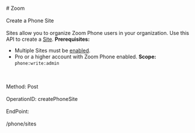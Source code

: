 <br>#     Zoom</br>
<br>Create a Phone Site</br>
<br>Sites allow you to organize Zoom Phone users in your organization. Use this API to create a [Site](https://support.zoom.us/hc/en-us/articles/360020809672).
**Prerequisites:**
* Multiple Sites must be [enabled](https://support.zoom.us/hc/en-us/articles/360020809672-Managing-Multiple-Sites#h_05c88e35-1593-491f-b1a8-b7139a75dc15).
* Pro or a higher account with Zoom Phone enabled.
**Scope:** `phone:write:admin` 




</br>
<br>Method: Post</br>
<br>OperationID: createPhoneSite</br>
<br>EndPoint:</br>
<br>/phone/sites</br>
